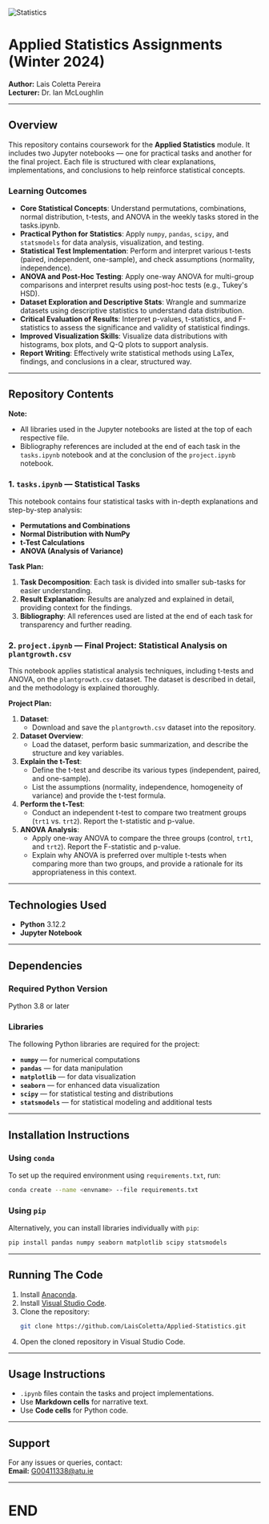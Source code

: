 ![Statistics](https://www.afponline.org/images/default-source/default-album/tips-for-using-statistics-well-_header-(750-250-px).png?sfvrsn=85e9136b_1)

# Applied Statistics Assignments (Winter 2024)  
**Author:** Lais Coletta Pereira  
**Lecturer:** Dr. Ian McLoughlin  

---

## Overview  
This repository contains coursework for the **Applied Statistics** module. It includes two Jupyter notebooks — one for practical tasks and another for the final project. Each file is structured with clear explanations, implementations, and conclusions to help reinforce statistical concepts.

### Learning Outcomes
- **Core Statistical Concepts**: Understand permutations, combinations, normal distribution, t-tests, and ANOVA in the weekly tasks stored in the tasks.ipynb.
- **Practical Python for Statistics**: Apply `numpy`, `pandas`, `scipy`, and `statsmodels` for data analysis, visualization, and testing.
- **Statistical Test Implementation**: Perform and interpret various t-tests (paired, independent, one-sample), and check assumptions (normality, independence).
- **ANOVA and Post-Hoc Testing**: Apply one-way ANOVA for multi-group comparisons and interpret results using post-hoc tests (e.g., Tukey's HSD).
- **Dataset Exploration and Descriptive Stats**: Wrangle and summarize datasets using descriptive statistics to understand data distribution.
- **Critical Evaluation of Results**: Interpret p-values, t-statistics, and F-statistics to assess the significance and validity of statistical findings.
- **Improved Visualization Skills**: Visualize data distributions with histograms, box plots, and Q-Q plots to support analysis.
- **Report Writing**: Effectively write statistical methods using LaTex, findings, and conclusions in a clear, structured way.


---
## Repository Contents

**Note:**  
- All libraries used in the Jupyter notebooks are listed at the top of each respective file.  
- Bibliography references are included at the end of each task in the `tasks.ipynb` notebook and at the conclusion of the `project.ipynb` notebook.

### 1. **`tasks.ipynb`** — Statistical Tasks  
This notebook contains four statistical tasks with in-depth explanations and step-by-step analysis:  

- **Permutations and Combinations**  
- **Normal Distribution with NumPy**  
- **t-Test Calculations**  
- **ANOVA (Analysis of Variance)**  

**Task Plan:**  
1. **Task Decomposition**: Each task is divided into smaller sub-tasks for easier understanding.  
2. **Result Explanation**: Results are analyzed and explained in detail, providing context for the findings.  
3. **Bibliography**: All references used are listed at the end of each task for transparency and further reading.

### 2. **`project.ipynb`** — Final Project: Statistical Analysis on `plantgrowth.csv`  
This notebook applies statistical analysis techniques, including t-tests and ANOVA, on the `plantgrowth.csv` dataset. The dataset is described in detail, and the methodology is explained thoroughly.  

**Project Plan:**  
1. **Dataset**:  
   - Download and save the `plantgrowth.csv` dataset into the repository.  
2. **Dataset Overview**:  
   - Load the dataset, perform basic summarization, and describe the structure and key variables.  
3. **Explain the t-Test**:  
   - Define the t-test and describe its various types (independent, paired, and one-sample).  
   - List the assumptions (normality, independence, homogeneity of variance) and provide the t-test formula.  
4. **Perform the t-Test**:  
   - Conduct an independent t-test to compare two treatment groups (`trt1` vs. `trt2`). Report the t-statistic and p-value.  
5. **ANOVA Analysis**:  
   - Apply one-way ANOVA to compare the three groups (control, `trt1`, and `trt2`). Report the F-statistic and p-value.  
   - Explain why ANOVA is preferred over multiple t-tests when comparing more than two groups, and provide a rationale for its appropriateness in this context.


---

## Technologies Used  
- **Python** 3.12.2  
- **Jupyter Notebook**  

---

## Dependencies  

### Required Python Version  
Python 3.8 or later  

### Libraries  
The following Python libraries are required for the project:  
- **`numpy`** — for numerical computations  
- **`pandas`** — for data manipulation  
- **`matplotlib`** — for data visualization  
- **`seaborn`** — for enhanced data visualization  
- **`scipy`** — for statistical testing and distributions  
- **`statsmodels`** — for statistical modeling and additional tests  

---

## Installation Instructions  

### Using `conda`  
To set up the required environment using `requirements.txt`, run:  
```bash
conda create --name <envname> --file requirements.txt
```

### Using `pip`  
Alternatively, you can install libraries individually with `pip`:  
```bash
pip install pandas numpy seaborn matplotlib scipy statsmodels
```

---

## Running The Code

1. Install [Anaconda](https://www.anaconda.com/download).  
2. Install [Visual Studio Code](https://code.visualstudio.com/).  
3. Clone the repository:  
   ```bash
   git clone https://github.com/LaisColetta/Applied-Statistics.git
   ```  
4. Open the cloned repository in Visual Studio Code.

---

## Usage Instructions

- `.ipynb` files contain the tasks and project implementations.
- Use **Markdown cells** for narrative text.
- Use **Code cells** for Python code.

---

## Support

For any issues or queries, contact:  
**Email:** G00411338@atu.ie

---
# END
